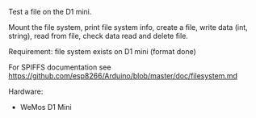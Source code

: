Test a file on the D1 mini.

Mount the file system, print file system info, create a file, write data (int, string), read from file, check data read and delete file.

Requirement: file system exists on D1 mini (format done)

For SPIFFS documentation see
https://github.com/esp8266/Arduino/blob/master/doc/filesystem.md

Hardware:
* WeMos D1 Mini
   

